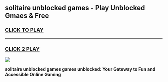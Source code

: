 
## solitaire unblocked games - Play Unblocked Gmaes & Free
<h3>
<a href="https://premium.freeplayer.one?title=solitaire_unblocked_games&ref=19F">CLICK TO PLAY</a></h3>
<hr>

<h3>
<a href="https://premium.freeplayer.one?title=solitaire_unblocked_games&ref=19F">CLICK 2 PLAY</a>
  
</h3>

<a href="https://premium.freeplayer.one?title=solitaire_unblocked_games&ref=19F/"><img src="https://clearcache.store/games.png"></a>


**solitaire unblocked games games unblocked: Your Gateway to Fun and Accessible Online Gaming**
